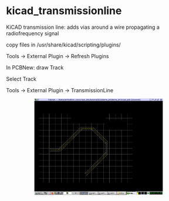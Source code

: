 # kicad_transmissionline
KiCAD transmission line: adds vias around a wire propagating a radiofrequency signal

copy files in /usr/share/kicad/scripting/plugins/

Tools -> External Plugin -> Refresh Plugins

In PCBNew: draw Track

Select Track

Tools -> External Plugin -> TransmissionLine

<p align="center">
  <img src="transmission_plugin.png" width="350" title="Transmission line plugin" alt="Transmission line plugin">
</p>
